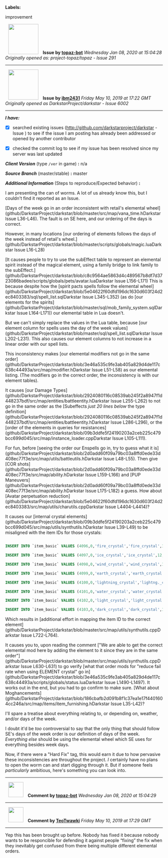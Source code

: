 **Labels:**

improvement



<a href="https://github.com/topaz-bot"><img src="https://avatars3.githubusercontent.com/u/59651103?v=4" width="96" height="96" hspace="10"></img></a> **Issue by [topaz-bot](https://github.com/topaz-bot)**
_Wednesday Jan 08, 2020 at 15:04:28_
_Originally opened as: project-topaz/topaz - Issue 291_

----

<a href="https://github.com/ibm2431"><img src="https://avatars3.githubusercontent.com/u/13112942?v=4"  width="96" height="96" hspace="10"></img></a> **Issue by [ibm2431](https://github.com/ibm2431)**
_Friday May 10, 2019 at 17:22 GMT_
_Originally opened as DarkstarProject/darkstar - Issue 6002_

----

<!-- place 'x' mark between square [] brackets to checkmark box -->

**_I have:_**

- [x] searched existing issues (http://github.com/darkstarproject/darkstar - Issue ) to see if the issue I am posting has already been addressed or opened by another contributor
- [x] checked the commit log to see if my issue has been resolved since my server was last updated


<!-- Issues will be closed without being looked into if the following information is missing (unless its not applicable). -->

**_Client Version_** (type `/ver` in game) **:** n/a


**_Source Branch_** (master/stable) **:** master


<!-- If there is a server you know we can reproduce this on right now, please mention it here. -->
**_Additional Information_** (Steps to reproduce/Expected behavior) **:** 

I am presenting the can of worms. A lot of us already know this, but I couldn't find it reported as an Issue.

[Days of the week go in an order inconsistent with retail's elemental wheel](github/DarkstarProject/darkstar/blob/master/src/map/vana_time.hDarkstar Issue L36-L46). The fault is on SE here, and our ordering of the days is correct.

However, in many locations [our ordering of elements follows the days of the week instead of retail's wheel.](github/DarkstarProject/darkstar/blob/master/scripts/globals/magic.luaDarkstar Issue L16-L28)

[It causes people to try to use the subEffect table to represent an elemental spirit instead of the magical element, using a family bridge to link family to the subEffect.](github/DarkstarProject/darkstar/blob/c8c9564ae5863d4c489567b8df7d3723086badee/scripts/globals/pets/avatar.luaDarkstar Issue L156-L171) This is because despite how the [spirit pacts spells follow the elemental wheel](github/DarkstarProject/darkstar/blob/5e04622f60dfd196dc1630d603f24d2ec8403383/sql/spell_list.sqlDarkstar Issue L345-L352) (as do [our elements for the spirits](github/DarkstarProject/darkstar/blob/master/sql/mob_family_system.sqlDarkstar Issue L164-L171)) our elemental table in Lua doesn't.

But we can't simply replace the values in the Lua table, because [our element column for spells uses the day of the week values](github/DarkstarProject/darkstar/blob/master/sql/spell_list.sqlDarkstar Issue L202-L231). This also causes our element columns to not increase in a linear order with our spell lists.

This inconsistency makes [our elemental modifiers not go in the same order](github/DarkstarProject/darkstar/blob/3e46a535c9fe3ab405a829d4de117c638c44493a/src/map/modifier.hDarkstar Issue L51-L58) as our elemental listing. (The modifiers go in the correct order, the inconsistency is with our element tables).

It causes [our Damage Types](github/DarkstarProject/darkstar/blob/2924080116c08539ab245f2a8947f1d448237bdf/src/map/entities/battleentity.hDarkstar Issue L255-L262) to not go in the same order as the [Subeffects _just 20 lines below_ the type definition](github/DarkstarProject/darkstar/blob/2924080116c08539ab245f2a8947f1d448237bdf/src/map/entities/battleentity.hDarkstar Issue L286-L296), or the [order of the elements in queries for resistances](github/DarkstarProject/darkstar/blob/09b3ddfe5f24190203a2ceb225c479bcc699d045/src/map/instance_loader.cppDarkstar Issue L105-L111).

For fun, before [seeing the order our Enspells go in, try to guess what it is](github/DarkstarProject/darkstar/blob/2d0add60f09a79bc03a8ffd0ede33d408ec77f3e/src/map/utils/battleutils.hDarkstar Issue L48-L55). Then give [COR shots](github/DarkstarProject/darkstar/blob/2d0add60f09a79bc03a8ffd0ede33d408ec77f3e/src/map/ability.hDarkstar Issue L159-L166) and [PUP Maneuvers](github/DarkstarProject/darkstar/blob/2d0add60f09a79bc03a8ffd0ede33d408ec77f3e/src/map/ability.hDarkstar Issue L175-L182) a guess. How about [Avatar perpetuation reduction](github/DarkstarProject/darkstar/blob/5e04622f60dfd196dc1630d603f24d2ec8403383/src/map/utils/charutils.cppDarkstar Issue L4404-L4414)?

It causes our [internal crystal elements](github/DarkstarProject/darkstar/blob/09b3ddfe5f24190203a2ceb225c479bcc699d045/src/map/utils/synthutils.hDarkstar Issue L39-L49) to be misaligned with the item IDs for those crystals:
```sql
INSERT INTO `item_basic` VALUES (4096,0,'fire_crystal','fire_crystal',12,516,35,0,13);
INSERT INTO `item_basic` VALUES (4097,0,'ice_crystal','ice_crystal',12,516,35,0,30);
INSERT INTO `item_basic` VALUES (4098,0,'wind_crystal','wind_crystal',12,516,35,0,14);
INSERT INTO `item_basic` VALUES (4099,0,'earth_crystal','earth_crystal',12,516,35,0,13);
INSERT INTO `item_basic` VALUES (4100,0,'lightning_crystal','lightng._crystal',12,516,35,0,30);
INSERT INTO `item_basic` VALUES (4101,0,'water_crystal','water_crystal',12,516,35,0,15);
INSERT INTO `item_basic` VALUES (4102,0,'light_crystal','light_crystal',12,516,35,0,80);
INSERT INTO `item_basic` VALUES (4103,0,'dark_crystal','dark_crystal',12,516,35,0,77);
```
Which results in [additional effort in mapping the item ID to the correct element](github/DarkstarProject/darkstar/blob/master/src/map/utils/synthutils.cppDarkstar Issue L722-L764).

It causes you to, upon reading the comment ["We are able to get the correct elemental mod here by adding the element to it since they are in the same order"](github/DarkstarProject/darkstar/blob/master/src/map/utils/synthutils.cppDarkstar Issue L630-L631) to go verify [what that order mods for "reduce fail rate when using ELEMENT crystal" go in](github/DarkstarProject/darkstar/blob/3e46a535c9fe3ab405a829d4de117c638c44493a/scripts/globals/status.luaDarkstar Issue L1490-L1497). It works out in the end, but you had to go confirm to make sure. [What about Moghancements](github/DarkstarProject/darkstar/blob/186cbafb2d091b8f1c37ea1e17f4401604cc246a/src/map/items/item_furnishing.hDarkstar Issue L35-L42)?

I'll spare a treatise about everything relating to, or depending on, weather, and/or days of the week.

I doubt it'd be _too_ controversial to say that the only thing that should follow SE's days of the week order is our definition of days of the week. _Everything else_ should be using the elemental wheel which SE uses for everything besides week days.

Now, if there were a "Hard Fix" tag, this would earn it due to how pervasive these inconsistencies are throughout the project. _I_ certainly have no plans to open the worm can and start digging through it. But if someone feels _particularly_ ambitious, here's something you can look into.



----
<a href="https://github.com/topaz-bot"><img src="https://avatars3.githubusercontent.com/u/59651103?v=4" width="48" height="48" hspace="10"></img></a> **Comment by [topaz-bot](https://github.com/topaz-bot)**
_Wednesday Jan 08, 2020 at 15:04:29_

----

<a href="https://github.com/TeoTwawki"><img src="https://avatars0.githubusercontent.com/u/6871475?v=4"  width="48" height="48" hspace="10"></img></a> **Comment by [TeoTwawki](https://github.com/TeoTwawki)**
_Friday May 10, 2019 at 17:29 GMT_

----

Yep this has been brought up before. Nobody has fixed it because nobody wants to be responcible for defending it against people “fixing” the fix when they inevitably get confused from there being multiple different elemental orders.

